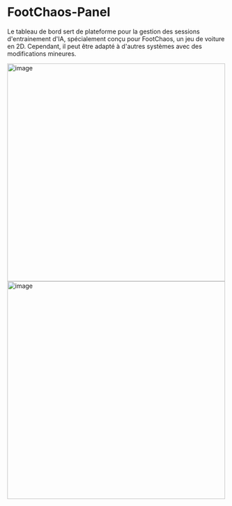 # FootChaos-Panel

Le tableau de bord sert de plateforme pour la gestion des sessions d'entrainement d'IA,
spécialement conçu pour FootChaos, un jeu de voiture en 2D.
Cependant, il peut être adapté à d'autres systèmes avec des modifications mineures.

<img align="center" width="500" alt="image" src="https://github.com/Faywyn/FootChaos-Panel/assets/63558304/23721f5d-05cf-4112-95d6-a5842be35a33">
<img align="center" width="500" alt="image" src="https://github.com/Faywyn/FootChaos-Panel/assets/63558304/e6a45356-38bf-4853-a81d-d137957314a3">
